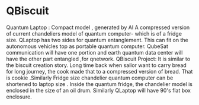 # QBiscuit
Quantum Laptop : Compact model , generated by AI A compressed version of current chandeliers model of quantum computer- which is of a fridge size.  QLaptop has two sides for quantum entanglement.  This can fit on the autonomous vehicles top as portable quantum computer.  QubeSat communication will have one portion and earth quantum data center will have the other part entangled ,for qnetwork.  QBiscuit Project: It is similar to the biscuit creation story. Long time back when sailor want to carry bread for long journey, the cook made that to a compressed version of bread. That is cookie .Similarly Fridge size chandelier quantum computer can be shortened to laptop size .  Inside the quantum fridge, the chandelier model is enclosed in the size of an oil drum. Similarly QLaptop will have 90's flat box enclosure.
